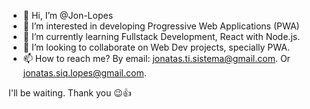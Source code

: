 - 👋 Hi, I’m @Jon-Lopes
- 👀 I’m interested in developing Progressive Web Applications (PWA)
- 🌱 I’m currently learning Fullstack Development, React with Node.js.
- 💞️ I’m looking to collaborate on Web Dev projects, specially PWA.
- 📫 How to reach me? By email: jonatas.ti.sistema@gmail.com.
Or jonatas.siq.lopes@gmail.com.

I'll be waiting. Thank you 😉👍
<!---
Jon-Lopes/Jon-Lopes is a ✨ special ✨ repository because its `README.md` (this file) appears on your GitHub profile.
You can click the Preview link to take a look at your changes.
--->

